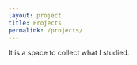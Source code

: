 ```yaml
---
layout: project
title: Projects
permalink: /projects/
---
```



It is a space to collect what I studied.
